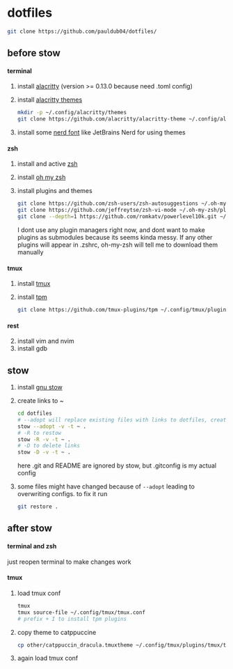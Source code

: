 # dotfiles
```bash
git clone https://github.com/pauldub04/dotfiles/
```

## before stow

#### terminal
1) install [alacritty](https://github.com/alacritty/alacritty) (version >= 0.13.0 because need .toml config)
2) install [alacritty themes](https://github.com/alacritty/alacritty-theme)

   ```bash
   mkdir -p ~/.config/alacritty/themes
   git clone https://github.com/alacritty/alacritty-theme ~/.config/alacritty/themes
   ```
3) install some [nerd font](https://www.nerdfonts.com/font-downloads) like JetBrains Nerd for using themes

#### zsh
1) install and active [zsh](https://www.zsh.org/)
2) install [oh my zsh](https://ohmyz.sh/)
3) install plugins and themes

   ```bash
   git clone https://github.com/zsh-users/zsh-autosuggestions ~/.oh-my-zsh/plugins/zsh-autosuggestions
   git clone https://github.com/jeffreytse/zsh-vi-mode ~/.oh-my-zsh/plugins/zsh-vi-mode
   git clone --depth=1 https://github.com/romkatv/powerlevel10k.git ~/.oh-my-zsh/themes/powerlevel10k
   ```
   I dont use any plugin managers right now, and dont want to make plugins as submodules because its seems kinda messy. If any other plugins will appear in .zshrc, oh-my-zsh will tell me to download them manually

#### tmux
1) install [tmux](https://github.com/tmux/tmux)
2) install [tpm](https://github.com/tmux-plugins/tpm)
   
   ```bash
   git clone https://github.com/tmux-plugins/tpm ~/.config/tmux/plugins/tpm
   ```

#### rest
2) install vim and nvim
3) install gdb

## stow
1) install [gnu stow](https://www.gnu.org/software/stow/)
2) create links to ~

   ```bash
   cd dotfiles
   # --adopt will replace existing files with links to dotfiles, create backups them if needed
   stow --adopt -v -t ~ .
   # -R to restow
   stow -R -v -t ~ .
   # -D to delete links
   stow -D -v -t ~ .
   ```
   here .git and README are ignored by stow, but .gitconfig is my actual config
3) some files might have changed because of `--adopt` leading to overwriting configs. to fix it run

   ```bash
   git restore .
   ```

## after stow

#### terminal and zsh
just reopen terminal to make changes work

#### tmux
1) load tmux conf

   ```bash
   tmux
   tmux source-file ~/.config/tmux/tmux.conf
   # prefix + I to install tpm plugins
   ```
2) copy theme to catppuccine

   ```bash
   cp other/catppuccin_dracula.tmuxtheme ~/.config/tmux/plugins/tmux/themes/
   ```
3) again load tmux conf
